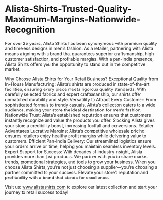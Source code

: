# Alista-Shirts-Trusted-Quality-Maximum-Margins-Nationwide-Recognition
For over 25 years, Alista Shirts has been synonymous with premium quality and timeless designs in men’s fashion. As a retailer, partnering with Alista means aligning with a brand that guarantees superior craftsmanship, high customer satisfaction, and profitable margins. With a pan-India presence, Alista Shirts offers you the opportunity to stand out in the competitive market.

Why Choose Alista Shirts for Your Retail Business?
Exceptional Quality from In-House Manufacturing: Alista’s shirts are produced in state-of-the-art facilities, ensuring every piece meets rigorous quality standards. With carefully selected fabrics and expert craftsmanship, our shirts offer unmatched durability and style.
Versatility to Attract Every Customer: From sophisticated formals to trendy casuals, Alista’s collection caters to a wide audience, making your store the ideal destination for men’s fashion.
Nationwide Trust: Alista’s established reputation ensures that customers instantly recognize and value the products you offer. Stocking Alista gives your store a credibility boost, increasing footfall and conversions.
Retailer Advantages
Lucrative Margins: Alista’s competitive wholesale pricing ensures retailers enjoy healthy profit margins while delivering value to customers.
Efficient Pan-India Delivery: Our streamlined logistics ensure your orders arrive on time, helping you maintain seamless inventory levels.
Expert Support for Success: With decades of industry insight, Alista provides more than just products. We partner with you to share market trends, promotional strategies, and tools to grow your business.
When you choose Alista Shirts, you’re not just choosing a supplier—you’re choosing a partner committed to your success. Elevate your store’s reputation and profitability with a brand that stands for excellence.

Visit us: www.alistashirts.com to explore our latest collection and start your journey to retail success today!
